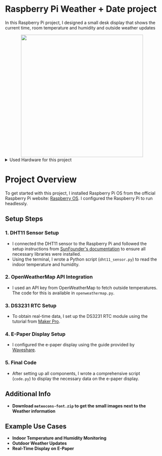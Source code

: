 # Raspberry Pi Weather + Date project

In this Raspberry Pi project, I designed a small desk display that shows the current time, room temperature and humidity and outside weather updates
<div align="center">
  <img src="https://github.com/user-attachments/assets/3bb918e6-a601-4374-a3b2-8072e0ca0a2f" width="400" /> 
</div>

<details>
<summary>Used Hardware for this project</summary>

|Items | Use case |
|-----:|-----------|
|Raspberry Pi Zero 2 W +  ||
|DHT11  | inside temperarture and humidity    |
|DS3231  | a real time clock + date       |
|4.2" Waveshare e-paper display  | to display the information|
|Openweathermap API | to get outside weather information |

</details>

# Project Overview
To get started with this project, I installed Raspberry Pi OS from the official Raspberry Pi website: [Raspberry OS](https://www.raspberrypi.com/software/). I configured the Raspberry Pi to run headlessly.

## Setup Steps

### 1. DHT11 Sensor Setup
- I connected the DHT11 sensor to the Raspberry Pi and followed the setup instructions from [SunFounder's documentation](https://docs.sunfounder.com/projects/umsk/en/latest/05_raspberry_pi/pi_lesson19_dht11.html) to ensure all necessary libraries were installed.
- Using the terminal, I wrote a Python script (`dht11_sensor.py`) to read the indoor temperature and humidity.

### 2. OpenWeatherMap API Integration
- I used an API key from OpenWeatherMap to fetch outside temperatures. The code for this is available in `openweathermap.py`.

### 3. DS3231 RTC Setup
- To obtain real-time data, I set up the DS3231 RTC module using the tutorial from [Maker Pro](https://maker.pro/raspberry-pi/tutorial/how-to-add-an-rtc-module-to-raspberry-pi).

### 4. E-Paper Display Setup
- I configured the e-paper display using the guide provided by [Waveshare](https://www.waveshare.com/wiki/4.2inch_e-Paper_Module_Manual#Working_With_Raspberry_Pi).

### 5. Final Code
- After setting up all components, I wrote a comprehensive script (`code.py`) to display the necessary data on the e-paper display.

## Additional Info
- **Download `meteocons-font.zip` to get the small images next to the Weather information**
  
## Example Use Cases
- **Indoor Temperature and Humidity Monitoring**
- **Outdoor Weather Updates**
- **Real-Time Display on E-Paper**
